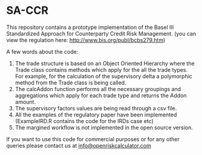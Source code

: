 # SA-CCR

This repository contains a prototype implementation of the Basel III Standardized Approach for Counterparty Credit Risk Management. (you can view the regulation here: http://www.bis.org/publ/bcbs279.htm)


A few words about the code:

1. The trade structure is based on an Object Oriented Hierarchy where the Trade class  contains methods which apply for the all the trade types. For example, for the calculation of the supervisory delta a polymorphic method from the Trade class is being called. 
2. The calcAddon function performs all the necessary groupings and aggregations which apply for each trade type and returns the Addon amount.
3. The supervisory factors values are being read through a csv file.
4. All the examples of the regulatory paper have been implemented (ExampleIRD.R contains the code for the IRDs case etc)
5. The margined workflow is not implemented in the open source version.

If you want to use this code for commercial purposes or for any other queries please contact us at info@openriskcalculator.com
